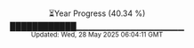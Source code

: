 <p align="center">
⏳Year Progress (40.34 %)<br>
████████████▁▁▁▁▁▁▁▁▁▁▁▁▁▁▁▁▁▁ <br>
<sub>Updated: Wed, 28 May 2025 06:04:11 GMT</sub>
</p>

